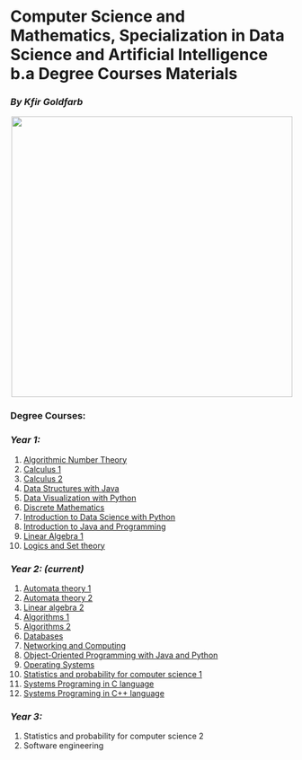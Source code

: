 # Computer Science and Mathematics, Specialization in Data Science and Artificial Intelligence b.a Degree Courses Materials
### <i>By Kfir Goldfarb</i>
<div align="center" style="text-align:center">
	<a href="https://www.ariel.ac.il/wp/">
		<img src="https://github.com/kggold4/computer-science-b.a-materials/blob/main/images/Ariel_U_logo2.jpg" height="auto" width="500px">
	</a>
</div>

### Degree Courses:
### <i>Year 1:</i>
1. [Algorithmic Number Theory](year%201/Algorithmic%20Number%20theory)
1. [Calculus 1](year%201/Calculus%201)
1. [Calculus 2](year%201/Calculus%202)
1. [Data Structures with Java](year%201/Data%20Structures%20with%20Java)
1. [Data Visualization with Python](year%201/Data%20visualization)
1. [Discrete Mathematics](year%201/Discrete%20mathematics)
1. [Introduction to Data Science with Python](year%201/Introduction%20to%20Data%20Science)
1. [Introduction to Java and Programming](year%201/Introduction%20to%20Java%20and%20Programming)
1. [Linear Algebra 1](year%201/Linear%20Algebra%201)
1. [Logics and Set theory](year%201/Logics%20and%20Set%20theory)

### <i>Year 2: (current)</i>
1. [Automata theory 1](year%202/Automata%20theory%201)
1. [Automata theory 2](year%202/Automata%20theory%202)
1. [Linear algebra 2](year%202/Linear%20algebra%202)
1. [Algorithms 1](year%202/Algorithms%201)
1. [Algorithms 2](year%202/Algorithms%202)
1. [Databases](year%202/Databases)
1. [Networking and Computing](year%202/Networking%20and%20Computing)
1. [Object-Oriented Programming with Java and Python](year%202/Object-Oriented%20Programming)
1. [Operating Systems](year%202/Operating%20Systems)
1. [Statistics and probability for computer science 1](year%202/Statistics%20and%20probability%201)
1. [Systems Programing in C language](year%202/Systems%20Programing%201)
1. [Systems Programing in C++ language](year%202/Systems%20Programing%202)

### <i>Year 3:</i>
1. Statistics and probability for computer science 2
2. Software engineering